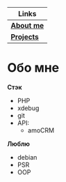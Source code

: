 Links |
------------ |
[**About me**](/about) |
[**Projects**](/projects) |

# Обо мне

**Стэк**
- PHP
- xdebug
- git
- API: 
  - amoCRM



**Люблю** 
- debian
- PSR
- OOP
